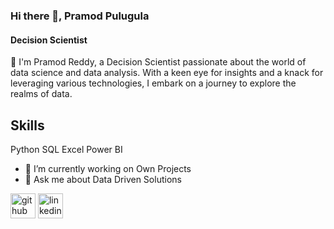 ### Hi there 👋, Pramod Pulugula
#### Decision Scientist
👋 I'm Pramod Reddy, a Decision Scientist passionate about the world of data science and data analysis. With a keen eye for insights and a knack for leveraging various technologies, I embark on a journey to explore the realms of data.

## Skills 
Python
SQL
Excel
Power BI

- 🔭 I’m currently working on Own Projects 
- 💬 Ask me about Data Driven Solutions 


[<img src='https://cdn.jsdelivr.net/npm/simple-icons@3.0.1/icons/github.svg' alt='github' height='40'>](https://github.com/https://github.com/PramodPulugula)  [<img src='https://cdn.jsdelivr.net/npm/simple-icons@3.0.1/icons/linkedin.svg' alt='linkedin' height='40'>](https://www.linkedin.com/in/https://www.linkedin.com/in/pramod-reddy-b701761b8//)  

